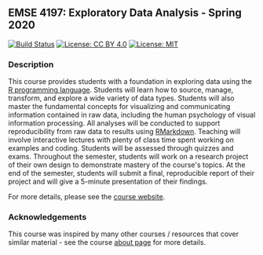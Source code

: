 ## EMSE 4197: Exploratory Data Analysis - Spring 2020

[![Build Status](https://travis-ci.org/emse-eda-gwu/2020-Spring.svg?branch=master)](https://travis-ci.org/emse-eda-gwu/2020-Spring) [![License: CC BY 4.0](https://img.shields.io/badge/License-CC%20BY%204.0-lightgrey.svg)](https://creativecommons.org/licenses/by/4.0/) [![License: MIT](https://img.shields.io/badge/License-MIT-yellow.svg)](https://opensource.org/licenses/MIT)

### Description

This course provides students with a foundation in exploring data using the [R programming language](https://www.r-project.org/). Students will learn how to source, manage, transform, and explore a wide variety of data types. Students will also master the fundamental concepts for visualizing and communicating information contained in raw data, including the human psychology of visual information processing. All analyses will be conducted to support reproducibility from raw data to results using [RMarkdown](https://bookdown.org/yihui/rmarkdown/). Teaching will involve interactive lectures with plenty of class time spent working on examples and coding. Students will be assessed through quizzes and exams. Throughout the semester, students will work on a research project of their own design to demonstrate mastery of the course's topics. At the end of the semester, students will submit a final, reproducible report of their project and will give a 5-minute presentation of their findings.

For more details, please see the [course website](https://emse-eda-gwu.github.io/2020-Spring/).

### Acknowledgements

This course was inspired by many other courses / resources that cover similar material - see the course [about page](https://emse-eda-gwu.github.io/2020-Spring/about.html) for more details.

